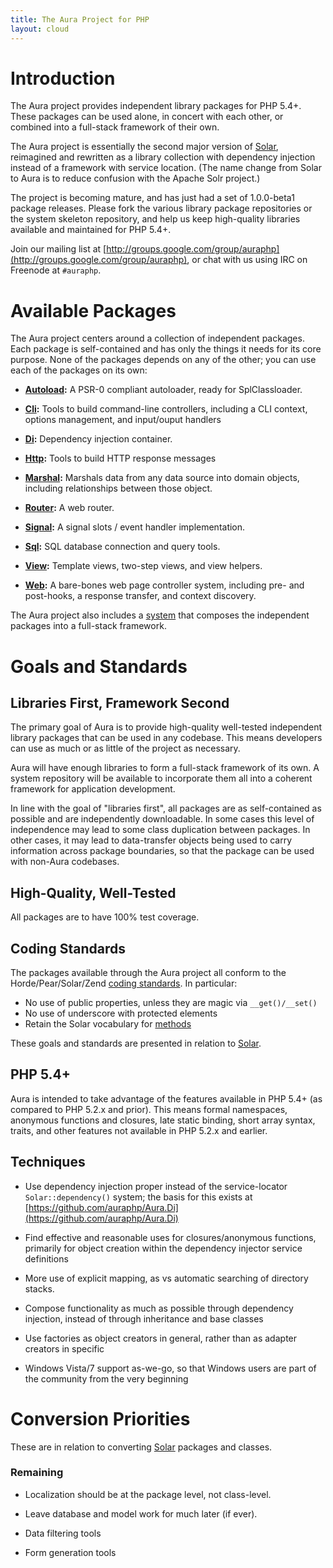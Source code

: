 ```yaml
---
title: The Aura Project for PHP
layout: cloud
---
```


<div class="grid_4" markdown="1">

Introduction
============

The Aura project provides independent library packages for PHP 5.4+.  These packages can be used alone, in concert with each other, or combined into a full-stack framework of their own.

The Aura project is essentially the second major version of [Solar](http://solarphp.com), reimagined and rewritten as a library collection with dependency injection instead of a framework with service location.  (The name change from Solar to Aura is to reduce confusion with the Apache Solr project.)

The project is becoming mature, and has just had a set of 1.0.0-beta1 package releases. Please fork the various library package repositories or the system skeleton repository, and help us keep high-quality libraries available and maintained for PHP 5.4+.

Join our mailing list at [http://groups.google.com/group/auraphp](http://groups.google.com/group/auraphp), or chat with us using IRC on Freenode at `#auraphp`.

</div>

<div class="grid_8" markdown="1">

Available Packages
==================

The Aura project centers around a collection of independent packages. Each package is self-contained and has only the things it needs for its core purpose.  None of the packages depends on any of the other; you can use each of the packages on its own:

- **[Autoload](https://github.com/auraphp/Aura.Autoload):** A PSR-0 compliant autoloader, ready for SplClassloader.

- **[Cli](https://github.com/auraphp/Aura.Cli):** Tools to build command-line controllers, including a CLI context, options management, and input/ouput handlers

- **[Di](https://github.com/auraphp/Aura.Di):** Dependency injection container.

- **[Http](https://github.com/auraphp/Aura.Http):** Tools to build HTTP response messages

- **[Marshal](https://github.com/auraphp/Aura.Marshal):** Marshals data from any data source into domain objects, including relationships between those object.

- **[Router](https://github.com/auraphp/Aura.Router):** A web router. 

- **[Signal](https://github.com/auraphp/Aura.Signal):** A signal slots / event handler implementation.

- **[Sql](https://github.com/auraphp/Aura.Sql):** SQL database connection and query tools.

- **[View](https://github.com/auraphp/Aura.View):** Template views, two-step views, and view helpers.

- **[Web](https://github.com/auraphp/Aura.Web):** A bare-bones web page controller system, including pre- and post-hooks, a response transfer, and context discovery.

The Aura project also includes a [system](https://github.com/auraphp/system) that composes the independent packages into a full-stack framework.


Goals and Standards
===================

Libraries First, Framework Second
---------------------------------

The primary goal of Aura is to provide high-quality well-tested independent library packages that can be used in any codebase. This means developers can use as much or as little of the project as necessary.

Aura will have enough libraries to form a full-stack framework of its own. A system repository will be available to incorporate them all into a coherent framework for application development.

In line with the goal of "libraries first", all packages are as self-contained as possible and are independently downloadable.  In some cases this level of independence may lead to some class duplication between packages. In other cases, it may lead to data-transfer objects being used to carry information across package boundaries, so that the package can be used with non-Aura codebases.

High-Quality, Well-Tested
-------------------------

All packages are to have 100% test coverage.


Coding Standards
----------------

The packages available through the Aura project all conform to the Horde/Pear/Solar/Zend [coding standards](http://pear.php.net/manual/en/coding-standards.php).  In particular:

- No use of public properties, unless they are magic via `__get()/__set()`
- No use of underscore with protected elements
- Retain the Solar vocabulary for [methods](http://solarphp.com/manual/appendix-standards.naming.methods)

These goals and standards are presented in relation to [Solar](http://solarphp.com).

PHP 5.4+
--------

Aura is intended to take advantage of the features available in PHP 5.4+ (as compared to PHP 5.2.x and prior). This means formal namespaces, anonymous functions and closures, late static binding, short array syntax, traits, and other features not available in PHP 5.2.x and earlier.

Techniques
----------


- Use dependency injection proper instead of the service-locator `Solar::dependency()` system; the basis for this exists at [https://github.com/auraphp/Aura.Di](https://github.com/auraphp/Aura.Di)

- Find effective and reasonable uses for closures/anonymous functions, primarily for object creation within the dependency injector service definitions

- More use of explicit mapping, as vs automatic searching of directory stacks.

- Compose functionality as much as possible through dependency injection, instead of through inheritance and base classes

- Use factories as object creators in general, rather than as adapter creators in specific

- Windows Vista/7 support as-we-go, so that Windows users are part of the community from the very beginning


Conversion Priorities
=====================

These are in relation to converting [Solar](http://solarphp.com) packages and classes.

### Remaining

- Localization should be at the package level, not class-level.

- Leave database and model work for much later (if ever).

- Data filtering tools

- Form generation tools


</div>
